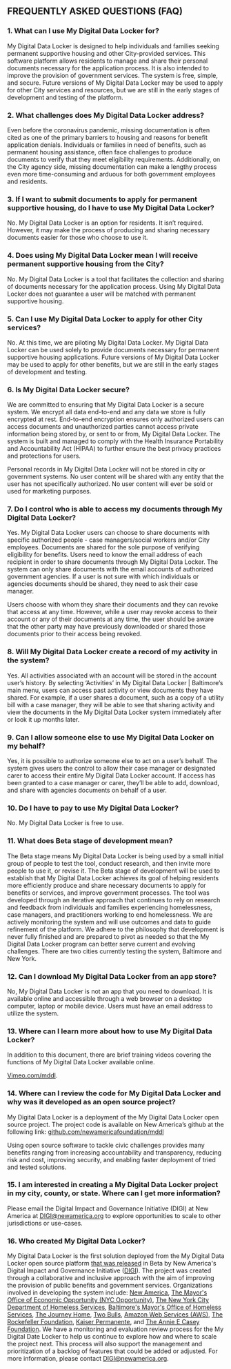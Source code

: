 ## FREQUENTLY ASKED QUESTIONS (FAQ)

### 1. What can I use My Digital Data Locker for?

My Digital Data Locker is designed to help individuals and families seeking permanent supportive housing and other City-provided services. This software platform allows residents to manage and share their personal documents necessary for the application process. It is also intended to improve the provision of government services. The system is free, simple, and secure.
Future versions of My Digital Data Locker may be used to apply for other City services and resources, but we are still in the early stages of development and testing of the platform.

### 2. What challenges does My Digital Data Locker address?

Even before the coronavirus pandemic, missing documentation is often cited as one of the primary barriers to housing and reasons for benefit application denials. Individuals or families in need of benefits, such as permanent housing assistance, often face challenges to produce documents to verify that they meet eligibility requirements. Additionally, on the City agency side, missing documentation can make a lengthy process even more time-consuming and arduous for both government employees and residents.

### 3. If I want to submit documents to apply for permanent supportive housing, do I have to use My Digital Data Locker?

No. My Digital Data Locker is an option for residents. It isn’t required. However, it may make the process of producing and sharing necessary documents easier for those who choose to use it.

### 4. Does using My Digital Data Locker mean I will receive permanent supportive housing from the City?

No. My Digital Data Locker is a tool that facilitates the collection and sharing of documents necessary for the application process. Using My Digital Data Locker does not guarantee a user will be matched with permanent supportive housing.

### 5. Can I use My Digital Data Locker to apply for other City services?

No. At this time, we are piloting My Digital Data Locker. My Digital Data Locker can be used solely to provide documents necessary for permanent supportive housing applications. Future versions of My Digital Data Locker may be used to apply for other benefits, but we are still in the early stages of development and testing.

### 6. Is My Digital Data Locker secure?

We are committed to ensuring that My Digital Data Locker is a secure system. We encrypt all data end-to-end and any data we store is fully encrypted at rest. End-to-end encryption ensures only authorized users can access documents and unauthorized parties cannot access private information being stored by, or sent to or from, My Digital Data Locker. The system is built and managed to comply with the Health Insurance Portability and Accountability Act (HIPAA) to further ensure the best privacy practices and protections for users.

Personal records in My Digital Data Locker will not be stored in city or government systems. No user content will be shared with any entity that the user has not specifically authorized. No user content will ever be sold or used for marketing purposes.

### 7. Do I control who is able to access my documents through My Digital Data Locker?

Yes. My Digital Data Locker users can choose to share documents with specific authorized people - case managers/social workers and/or City employees. Documents are shared for the sole purpose of verifying eligibility for benefits. Users need to know the email address of each recipient in order to share documents through My Digital Data Locker. The system can only share documents with the email accounts of authorized government agencies. If a user is not sure with which individuals or agencies documents should be shared, they need to ask their case manager.

Users choose with whom they share their documents and they can revoke that access at any time. However, while a user may revoke access to their account or any of their documents at any time, the user should be aware that the other party may have previously downloaded or shared those documents prior to their access being revoked.

### 8. Will My Digital Data Locker create a record of my activity in the system?

Yes. All activities associated with an account will be stored in the account user’s history. By selecting ‘Activities’ in My Digital Data Locker | Baltimore’s main menu, users can access past activity or view documents they have shared. For example, if a user shares a document, such as a copy of a utility bill with a case manager, they will be able to see that sharing activity and view the documents in the My Digital Data Locker system immediately after or look it up months later.

### 9. Can I allow someone else to use My Digital Data Locker on my behalf?

Yes, it is possible to authorize someone else to act on a user’s behalf. The system gives users the control to allow their case manager or designated carer to access their entire My Digital Data Locker account. If access has been granted to a case manager or carer, they’ll be able to add, download, and share with agencies documents on behalf of a user.

### 10. Do I have to pay to use My Digital Data Locker?

No. My Digital Data Locker is free to use.

### 11. What does Beta stage of development mean?

The Beta stage means My Digital Data Locker is being used by a small initial group of people to test the tool, conduct research, and then invite more people to use it, or revise it. The Beta stage of development will be used to establish that My Digital Data Locker achieves its goal of helping residents more efficiently produce and share necessary documents to apply for benefits or services, and improve government processes. The tool was developed through an iterative approach that continues to rely on research and feedback from individuals and families experiencing homelessness, case managers, and practitioners working to end homelessness. We are actively monitoring the system and will use outcomes and data to guide refinement of the platform. We adhere to the philosophy that development is never fully finished and are prepared to pivot as needed so that the My Digital Data Locker program can better serve current and evolving challenges. There are two cities currently testing the system, Baltimore and New York.

### 12. Can I download My Digital Data Locker from an app store?

No, My Digital Data Locker is not an app that you need to download. It is available online and accessible through a web browser on a desktop computer, laptop or mobile device. Users must have an email address to utilize the system.

### 13. Where can I learn more about how to use My Digital Data Locker?

In addition to this document, there are brief training videos covering the functions of My Digital Data Locker available online.

[Vimeo.com/mddl](https://vimeo.com/mddl).

### 14. Where can I review the code for My Digital Data Locker and why was it developed as an open source project?

My Digital Data Locker is a deployment of the My Digital Data Locker open source project. The project code is available on New America’s github at the following link:
[github.com/newamericafoundation/mddl](https://github.com/newamericafoundation/mddl)

Using open source software to tackle civic challenges provides many benefits ranging from increasing accountability and transparency, reducing risk and cost, improving security, and enabling faster deployment of tried and tested solutions.

### 15. I am interested in creating a My Digital Data Locker project in my city, county, or state. Where can I get more information?

Please email the Digital Impact and Governance Initiative (DIGI) at New America at <DIGI@newamerica.org> to explore opportunities to scale to other jurisdictions or use-cases.

### 16. Who created My Digital Data Locker?

My Digital Data Locker is the first solution deployed from the My Digital Data Locker open source platform [that was released](https://github.com/newamericafoundation/digi-datalocker) in Beta by New America's Digital Impact and Governance Initiative ([DIGI](https://www.newamerica.org/digital-impact-governance-initiative/)). The project was created through a collaborative and inclusive approach with the aim of improving the provision of public benefits and government services. Organizations involved in developing the system include: [New America](https://www.newamerica.org/), [The Mayor's Office of Economic Opportunity (NYC Opportunity)](https://www1.nyc.gov/site/opportunity/index.page), [The New York City Department of Homeless Services](https://www1.nyc.gov/site/dhs/index.page), [Baltimore's Mayor's Office of Homeless Services](https://homeless.baltimorecity.gov/), [The Journey Home](https://journeyhomebaltimore.org/), [Two Bulls](https://www.twobulls.com/), [Amazon Web Services (AWS)](https://aws.amazon.com/), [The Rockefeller Foundation](https://www.rockefellerfoundation.org/), [Kaiser Permanente](https://community.kp.org/grants-and-volunteering/funding-opportunities), and [The Annie E Casey Foundation](https://www.aecf.org/). We have a monitoring and evaluation review process for the My Digital Date Locker to help us continue to explore how and where to scale the project next. This process will also support the management and prioritization of a backlog of features that could be added or adjusted. For more information, please contact <DIGI@newamerica.org>.
<br>
<br>
<br>
<br>
